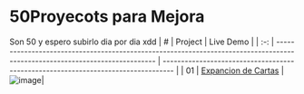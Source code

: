 # 50Proyecots para Mejora
Son 50 y espero subirlo dia por dia xdd
|  #  | Project                                                                                                                     | Live Demo                                                                         |
| :-: | --------------------------------------------------------------------------------------------------------------------------- | --------------------------------------------------------------------------------- |
| 01  | [Expancion de Cartas](https://github.com/Bloddy20Moon/50-Ejercicios/tree/main/Proyecto1)                             | ![image](https://github.com/Bloddy20Moon/50-Ejercicios/assets/118792974/9b113493-f279-48a7-9239-e90b86e4c8c8)|

